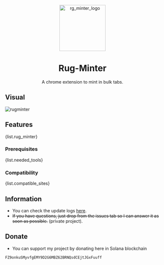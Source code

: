 <p align="center">
  <a href="#">
    <img
      alt="rg_minter_logo"
      src="https://cdn.discordapp.com/attachments/1013595281591390249/1013595565130522624/icon.png"
      width="150"
    />
  </a>
</p>

<h1 align="center">Rug-Minter</h1>
<p align="center">A chrome extension to mint in bulk tabs.</p>

## Visual
![rugminter](https://cdn.discordapp.com/attachments/1013595281591390249/1013595657577189376/visual_105.png)

## Features
{list.rug_minter}
### Prerequisites
{list.needed_tools}
### Compatibility
{list.compatible_sites}

## Information
- You can check the update logs [here](https://github.com/japnimedev/Rug-Minter/blob/main/LOG.md).
- ~~If you have questions, just drop from the issues tab so I can answer it as soon as possible.~~ (private project).

## Donate
- You can support my project by donating here in Solana blockchain
```
FZ9onkuSMyvfgEMY9D2G6MBZ62BRNQsdCEjtJGxFuuff
```
